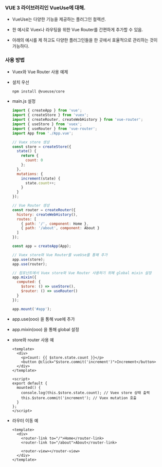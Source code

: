 

### VUE 3 라이브러리인 VueUse에 대해.



- VueUse는 다양한 기능을 제공하는 플러그인 컬렉션.

- 한 예시로 Vuex나 라우팅을 위한 Vue Router를 간편하게 추가할 수 있음.

- 아래의 예시를 제 하고도 다양한 플러그인들을 한 곳에서 효율적으로 관리하는 것이 가능하다.



### 사용 방법

- Vuex와 Vue Router 사용 예제

- 설치 우선
  
  ```bash
  npm install @vueuse/core
  ```

- main.js 설정
  
  ```javascript
  import { createApp } from 'vue';
  import { createStore } from 'vuex';
  import { createRouter, createWebHistory } from 'vue-router';
  import { useStore } from 'vuex';
  import { useRouter } from 'vue-router';
  import App from './App.vue';
  
  // Vuex store 생성
  const store = createStore({
    state() {
      return {
        count: 0
      };
    },
    mutations: {
      increment(state) {
        state.count++;
      }
    }
  });
  
  // Vue Router 생성
  const router = createRouter({
    history: createWebHistory(),
    routes: [
      { path: '/', component: Home },
      { path: '/about', component: About }
    ]
  });
  
  const app = createApp(App);
  
  // Vuex store와 Vue Router를 vueUse를 통해 추가
  app.use(store);
  app.use(router);
  
  // 컴포넌트에서 Vuex store와 Vue Router 사용하기 위해 global mixin 설정
  app.mixin({
    computed: {
      $store: () => useStore(),
      $router: () => useRouter()
    }
  });
  
  app.mount('#app');
  
  ```

- app.use(ooo) 을 통해 vue에 추가

- app.mixin(ooo) 을 통해 global 설정

- store와 router 사용 예
  
  ```vue
  <template>
    <div>
      <p>Count: {{ $store.state.count }}</p>
      <button @click="$store.commit('increment')">Increment</button>
    </div>
  </template>
  
  <script>
  export default {
    mounted() {
      console.log(this.$store.state.count); // Vuex store 상태 출력
      this.$store.commit('increment'); // Vuex mutation 호출
    }
  };
  </script>
  ```

- 라우터 이동 예
  
  ```vue
  <template>
    <div>
      <router-link to="/">Home</router-link>
      <router-link to="/about">About</router-link>
  
      <router-view></router-view>
    </div>
  </template>
  
  ```
